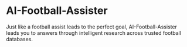 # AI-Football-Assister
Just like a football assist leads to the perfect goal, AI-Football-Assister leads you to answers through intelligent research across trusted football databases.
